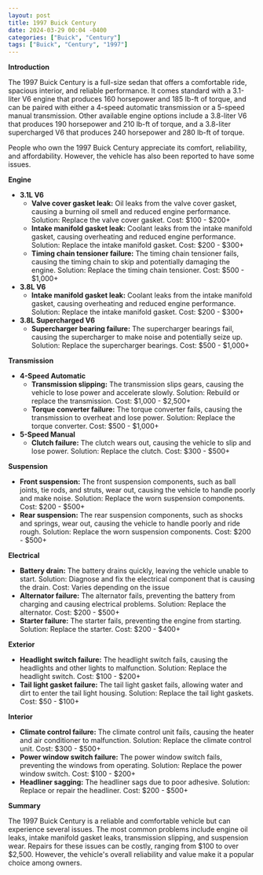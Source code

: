 ```yaml
---
layout: post
title: 1997 Buick Century
date: 2024-03-29 00:04 -0400
categories: ["Buick", "Century"]
tags: ["Buick", "Century", "1997"]
---
```

**Introduction**

The 1997 Buick Century is a full-size sedan that offers a comfortable ride, spacious interior, and reliable performance. It comes standard with a 3.1-liter V6 engine that produces 160 horsepower and 185 lb-ft of torque, and can be paired with either a 4-speed automatic transmission or a 5-speed manual transmission. Other available engine options include a 3.8-liter V6 that produces 190 horsepower and 210 lb-ft of torque, and a 3.8-liter supercharged V6 that produces 240 horsepower and 280 lb-ft of torque.

People who own the 1997 Buick Century appreciate its comfort, reliability, and affordability. However, the vehicle has also been reported to have some issues.

**Engine**

* **3.1L V6**
    * **Valve cover gasket leak:** Oil leaks from the valve cover gasket, causing a burning oil smell and reduced engine performance. Solution: Replace the valve cover gasket. Cost: $100 - $200+
    * **Intake manifold gasket leak:** Coolant leaks from the intake manifold gasket, causing overheating and reduced engine performance. Solution: Replace the intake manifold gasket. Cost: $200 - $300+
    * **Timing chain tensioner failure:** The timing chain tensioner fails, causing the timing chain to skip and potentially damaging the engine. Solution: Replace the timing chain tensioner. Cost: $500 - $1,000+
* **3.8L V6**
    * **Intake manifold gasket leak:** Coolant leaks from the intake manifold gasket, causing overheating and reduced engine performance. Solution: Replace the intake manifold gasket. Cost: $200 - $300+
* **3.8L Supercharged V6**
    * **Supercharger bearing failure:** The supercharger bearings fail, causing the supercharger to make noise and potentially seize up. Solution: Replace the supercharger bearings. Cost: $500 - $1,000+

**Transmission**

* **4-Speed Automatic**
    * **Transmission slipping:** The transmission slips gears, causing the vehicle to lose power and accelerate slowly. Solution: Rebuild or replace the transmission. Cost: $1,000 - $2,500+
    * **Torque converter failure:** The torque converter fails, causing the transmission to overheat and lose power. Solution: Replace the torque converter. Cost: $500 - $1,000+
* **5-Speed Manual**
    * **Clutch failure:** The clutch wears out, causing the vehicle to slip and lose power. Solution: Replace the clutch. Cost: $300 - $500+

**Suspension**

* **Front suspension:** The front suspension components, such as ball joints, tie rods, and struts, wear out, causing the vehicle to handle poorly and make noise. Solution: Replace the worn suspension components. Cost: $200 - $500+
* **Rear suspension:** The rear suspension components, such as shocks and springs, wear out, causing the vehicle to handle poorly and ride rough. Solution: Replace the worn suspension components. Cost: $200 - $500+

**Electrical**

* **Battery drain:** The battery drains quickly, leaving the vehicle unable to start. Solution: Diagnose and fix the electrical component that is causing the drain. Cost: Varies depending on the issue
* **Alternator failure:** The alternator fails, preventing the battery from charging and causing electrical problems. Solution: Replace the alternator. Cost: $200 - $500+
* **Starter failure:** The starter fails, preventing the engine from starting. Solution: Replace the starter. Cost: $200 - $400+

**Exterior**

* **Headlight switch failure:** The headlight switch fails, causing the headlights and other lights to malfunction. Solution: Replace the headlight switch. Cost: $100 - $200+
* **Tail light gasket failure:** The tail light gasket fails, allowing water and dirt to enter the tail light housing. Solution: Replace the tail light gaskets. Cost: $50 - $100+

**Interior**

* **Climate control failure:** The climate control unit fails, causing the heater and air conditioner to malfunction. Solution: Replace the climate control unit. Cost: $300 - $500+
* **Power window switch failure:** The power window switch fails, preventing the windows from operating. Solution: Replace the power window switch. Cost: $100 - $200+
* **Headliner sagging:** The headliner sags due to poor adhesive. Solution: Replace or repair the headliner. Cost: $200 - $500+

**Summary**

The 1997 Buick Century is a reliable and comfortable vehicle but can experience several issues. The most common problems include engine oil leaks, intake manifold gasket leaks, transmission slipping, and suspension wear. Repairs for these issues can be costly, ranging from $100 to over $2,500. However, the vehicle's overall reliability and value make it a popular choice among owners.
